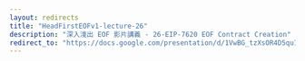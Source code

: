 ```yaml
---
layout: redirects
title: "HeadFirstEOFv1-lecture-26"
description: "深入淺出 EOF 影片講義 - 26-EIP-7620 EOF Contract Creation"
redirect_to: "https://docs.google.com/presentation/d/1VwBG_tzXsOR4D5quIzBEyjsq71PEN1HlKZLaruwas0o/edit?usp=sharing"
---
```


